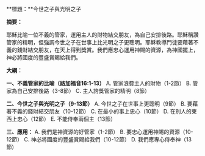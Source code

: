 **標題：**今世之子與光明之子

**摘要：**

耶穌比喻一位不義的管家，運用主人的財物結交朋友，為自己安排後路。耶穌稱讚管家的精明，但強調今世之子在世事上比光明之子更聰明。耶穌教導門徒要藉著不義的錢財結交朋友，在天上得到獎賞。我們應忠心運用神賜的資源，為神國擺上，神必將國度的豐盛賞賜給我們。

**大綱：**

**一、不義管家的比喻（路加福音16:1-13）**
    A. 管家浪費主人的財物（1-2節）
    B. 管家為自己安排後路（3-8節）
    C. 主人誇獎管家的精明（8節）

**二、今世之子與光明之子（9-13節）**
    A. 今世之子在世事上更聰明（9節）
    B. 要藉著不義的錢財結交朋友（10-12節）
    C. 在最小的事上忠心（10節）
    D. 在別人的東西上忠心（12節）
    E. 不能侍奉兩個主（13節）

**三、應用：**
    A. 我們是神資源的好管家（1-2節）
    B. 要忠心運用神賜的資源（10-12節）
    C. 神必將國度的豐盛賞賜給我們（10-12節）
    D. 我們應專心侍奉神（13節）